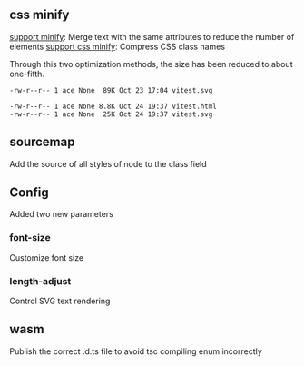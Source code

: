 ## css minify

[support minify](https://github.com/ahaoboy/ansi2/pull/11): Merge text with the same attributes to reduce the number of elements
[support css minify](https://github.com/ahaoboy/ansi2/pull/14): Compress CSS class names

Through this two optimization methods, the size has been reduced to about one-fifth.


```
-rw-r--r-- 1 ace None  89K Oct 23 17:04 vitest.svg

-rw-r--r-- 1 ace None 8.8K Oct 24 19:37 vitest.html
-rw-r--r-- 1 ace None  25K Oct 24 19:37 vitest.svg
```

## sourcemap

Add the source of all styles of node to the class field

## Config

Added two new parameters

### font-size
Customize font size

### length-adjust

Control SVG text rendering


## wasm

Publish the correct .d.ts file to avoid tsc compiling enum incorrectly